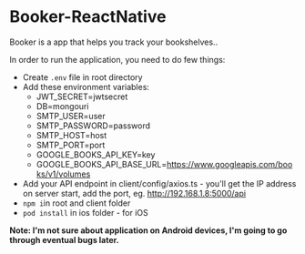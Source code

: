 # Booker-ReactNative
Booker is a app that helps you track your bookshelves..

In order to run the application, you need to do few things:

* Create `.env` file in root directory
* Add these environment variables:
    * JWT_SECRET=jwtsecret
    * DB=mongouri
    * SMTP_USER=user
    * SMTP_PASSWORD=password
    * SMTP_HOST=host
    * SMTP_PORT=port
    * GOOGLE_BOOKS_API_KEY=key
    * GOOGLE_BOOKS_API_BASE_URL=https://www.googleapis.com/books/v1/volumes
* Add your API endpoint in client/config/axios.ts - you'll get the IP address on server start, add the port, eg. http://192.168.1.8:5000/api 
* `npm i`in root and client folder
* `pod install` in ios folder - for iOS


**Note: I'm not sure about application on Android devices, I'm going to go through eventual bugs later.**
